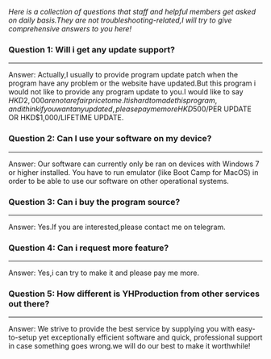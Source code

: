 *Here is a collection of questions that staff and helpful members get asked on daily basis.They are not troubleshooting-related,I will try to give comprehensive answers to you here!*

### Question 1: Will i get any update support?

---

Answer: Actually,I usually to provide program update patch when the program have any problem or the website have updated.But this program i would not like to provide any program update to you.I would like to say $HKD2,000 are not are fair price to me.It is hard to made this program,and i think if you want any updated,please pay me more HKD$500/PER UPDATE OR HKD$1,000/LIFETIME UPDATE.

### Question 2: Can I use your software on my device?

---

Answer: Our software can currently only be ran on devices with Windows 7 or higher installed. You have to run emulator (like Boot Camp for MacOS) in order to be able to use our software on other operational systems.


### Question 3: Can i buy the program source?

---

Answer: Yes.If you are interested,please contact me on telegram.


### Question 4: Can i request more feature?

---

Answer: Yes,i can try to make it and please pay me more.

### Question 5: How different is YHProduction from other services out there?

---

Answer: We strive to provide the best service by supplying you with easy-to-setup yet exceptionally efficient software and quick, professional support in case something goes wrong.we will do our best to make it worthwhile!
